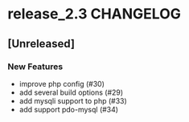 # release_2.3 CHANGELOG

## [Unreleased]

### New Features

- improve php config (#30)
- add several build options (#29)
- add mysqli support to php (#33)
- add support pdo-mysql (#34)


